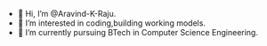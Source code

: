- 👋 Hi, I’m @Aravind-K-Raju.
- 👀 I’m interested in coding,building working models. 
- 🌱 I’m currently pursuing BTech in Computer Science Engineering.

<!---
Aravind-K-Raju/Aravind-K-Raju is a ✨ special ✨ repository because its `README.md` (this file) appears on your GitHub profile.
You can click the Preview link to take a look at your changes.
--->
